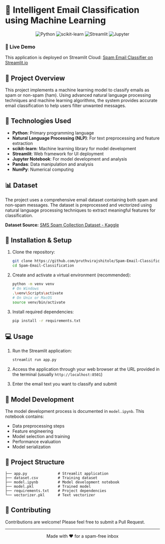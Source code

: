 # 📧 Intelligent Email Classification using Machine Learning

<div align="center">
  <img src="https://img.shields.io/badge/Python-3776AB?style=for-the-badge&logo=python&logoColor=white" alt="Python"/>
  <img src="https://img.shields.io/badge/scikit--learn-F7931E?style=for-the-badge&logo=scikit-learn&logoColor=white" alt="scikit-learn"/>
  <img src="https://img.shields.io/badge/Streamlit-FF4B4B?style=for-the-badge&logo=streamlit&logoColor=white" alt="Streamlit"/>
  <img src="https://img.shields.io/badge/Jupyter-F37626.svg?&style=for-the-badge&logo=Jupyter&logoColor=white" alt="Jupyter"/>
</div>

### 🔗 Live Demo
This application is deployed on Streamlit Cloud: [Spam Email Classifier on Streamlit.io](https://spam-email-classification-using-ml.streamlit.app/)

## 🎯 Project Overview

This project implements a machine learning model to classify emails as spam or non-spam (ham). Using advanced natural language processing techniques and machine learning algorithms, the system provides accurate email classification to help users filter unwanted messages.

## 🔧 Technologies Used

- **Python**: Primary programming language
- **Natural Language Processing (NLP)**: For text preprocessing and feature extraction
- **scikit-learn**: Machine learning library for model development
- **Streamlit**: Web framework for UI deployment
- **Jupyter Notebook**: For model development and analysis
- **Pandas**: Data manipulation and analysis
- **NumPy**: Numerical computing

## 📊 Dataset

The project uses a comprehensive email dataset containing both spam and non-spam messages. The dataset is preprocessed and vectorized using natural language processing techniques to extract meaningful features for classification.

**Dataset Source:** [SMS Spam Collection Dataset - Kaggle](https://www.kaggle.com/datasets/uciml/sms-spam-collection-dataset)

## 🚀 Installation & Setup

1. Clone the repository:
   ```bash
   git clone https://github.com/pruthvirajshitole/Spam-Email-Classification.git
   cd Spam-Email-Classification
   ```

2. Create and activate a virtual environment (recommended):
   ```bash
   python -m venv venv
   # On Windows
   .\venv\Scripts\activate
   # On Unix or MacOS
   source venv/bin/activate
   ```

3. Install required dependencies:
   ```bash
   pip install -r requirements.txt
   ```

## 💻 Usage

1. Run the Streamlit application:
   ```bash
   streamlit run app.py
   ```

2. Access the application through your web browser at the URL provided in the terminal (usually `http://localhost:8501`)

3. Enter the email text you want to classify and submit

## 🔬 Model Development

The model development process is documented in `model.ipynb`. This notebook contains:
- Data preprocessing steps
- Feature engineering
- Model selection and training
- Performance evaluation
- Model serialization

## 📁 Project Structure

```
├── app.py              # Streamlit application
├── dataset.csv         # Training dataset
├── model.ipynb         # Model development notebook
├── model.pkl           # Trained model
├── requirements.txt    # Project dependencies
└── vectorizer.pkl      # Text vectorizer
```

## 🤝 Contributing

Contributions are welcome! Please feel free to submit a Pull Request.

---
<div align="center">
Made with ❤️ for a spam-free inbox
</div>
